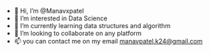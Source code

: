 - 👋 Hi, I’m @Manavxpatel
- 👀 I’m interested in Data Science
- 🌱 I’m currently learning data structures and algorithm
- 💞️ I’m looking to collaborate on any platform 
- 📫 you can contact me on my email  manavpatel.k24@gmail.com

<!---
Manavxpatel/Manavxpatel is a ✨ special ✨ repository because its `README.md` (this file) appears on your GitHub profile.
You can click the Preview link to take a look at your changes.
--->
